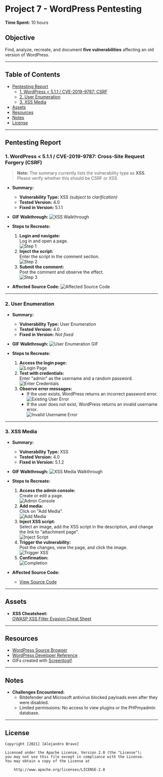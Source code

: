 # Project 7 - WordPress Pentesting

**Time Spent:** 10 hours

## Objective
Find, analyze, recreate, and document **five vulnerabilities** affecting an old version of WordPress.

---

## Table of Contents
- [Pentesting Report](#pentesting-report)
  - [1. WordPress < 5.1.1 / CVE-2019-9787: CSRF](#1-wordpress--511--cve-2019-9787-csrf)
  - [2. User Enumeration](#2-user-enumeration)
  - [3. XSS Media](#3-xss-media)
- [Assets](#assets)
- [Resources](#resources)
- [Notes](#notes)
- [License](#license)

---

## Pentesting Report

### 1. WordPress < 5.1.1 / CVE-2019-9787: Cross-Site Request Forgery (CSRF)
> **Note:** The summary currently lists the vulnerability type as **XSS**. Please verify whether this should be CSRF or XSS.

- **Summary:**
  - **Vulnerability Type:** XSS *(subject to clarification)*
  - **Tested Version:** 4.0
  - **Fixed in Version:** 5.1.1

- **GIF Walkthrough:**
  ![XSS Walkthrough](XSS.gif)

- **Steps to Recreate:**
  1. **Login and navigate:**  
     Log in and open a page.  
     ![Step 1](xss1.jpg)
  2. **Inject the script:**  
     Enter the script in the comment section.  
     ![Step 2](xss2.jpg)
  3. **Submit the comment:**  
     Post the comment and observe the effect.  
     ![Step 3](xss3.jpg)

- **Affected Source Code:**
  ![Affected Source Code](xsscode.jpg)

---

### 2. User Enumeration

- **Summary:**
  - **Vulnerability Type:** User Enumeration
  - **Tested Version:** 4.0
  - **Fixed in Version:** *Not fixed*

- **GIF Walkthrough:**
  ![User Enumeration GIF](https://github.com/who909/WordPress-vs.-Kali/blob/baa3924833f64f5de23616c05b5bb381471c76ae/User%20Enumeration.gif)

- **Steps to Recreate:**
  1. **Access the login page:**  
     ![Login Page](https://github.com/who909/WordPress-vs.-Kali/blob/b1f11febafbe1c45d0433f56aa907104ca23e126/User%20Enumeration.jpg)
  2. **Test with credentials:**  
     Enter "admin" as the username and a random password.  
     ![Enter Credentials](https://github.com/who909/WordPress-vs.-Kali/blob/b1f11febafbe1c45d0433f56aa907104ca23e126/User%20Enumeration2.jpg)
  3. **Observe error messages:**  
     - If the user exists, WordPress returns an incorrect password error.  
       ![Existing User Error](https://github.com/who909/WordPress-vs.-Kali/blob/b1f11febafbe1c45d0433f56aa907104ca23e126/User%20Enumeration3.jpg)  
     - If the user does not exist, WordPress returns an invalid username error.  
       ![Invalid Username Error](https://github.com/who909/WordPress-vs.-Kali/blob/b1f11febafbe1c45d0433f56aa907104ca23e126/User%20Enumeration4.jpg)

---

### 3. XSS Media

- **Summary:**
  - **Vulnerability Type:** XSS
  - **Tested Version:** 4.0
  - **Fixed in Version:** 5.1.2

- **GIF Walkthrough:**
  ![XSS Media Walkthrough](XSSmed.gif)

- **Steps to Recreate:**
  1. **Access the admin console:**  
     Create or edit a page.  
     ![Admin Console](xssmed1.jpg)
  2. **Add media:**  
     Click on "Add Media".  
     ![Add Media](xssmed2.jpg)
  3. **Inject XSS script:**  
     Select an image, add the XSS script in the description, and change the link to "attachment page".  
     ![Inject Script](xssmed3.jpg)
  4. **Trigger the vulnerability:**  
     Post the changes, view the page, and click the image.  
     ![Trigger XSS](xssmed4.jpg)
  5. **Confirmation:**  
     ![Completion](xssmed5.jpg)

- **Affected Source Code:**
  - [View Source Code](https://core.trac.wordpress.org/browser/tags/version/src/source_file.php)

---

## Assets

- **XSS Cheatsheet:**  
  [OWASP XSS Filter Evasion Cheat Sheet](https://cheatsheetseries.owasp.org/cheatsheets/XSS_Filter_Evasion_Cheat_Sheet.html/)

---

## Resources

- [WordPress Source Browser](https://core.trac.wordpress.org/browser/)
- [WordPress Developer Reference](https://developer.wordpress.org/reference/)
- GIFs created with [Screentogif](https://www.screentogif.com/).

---

## Notes

- **Challenges Encountered:**
  - Bitdefender and Microsoft antivirus blocked payloads even after they were disabled.
  - Limited permissions: No access to view plugins or the PHPmyadmin database.

---

## License

    Copyright [2021] [Alejandro Bravo]

    Licensed under the Apache License, Version 2.0 (the "License");
    you may not use this file except in compliance with the License.
    You may obtain a copy of the License at

        http://www.apache.org/licenses/LICENSE-2.0
